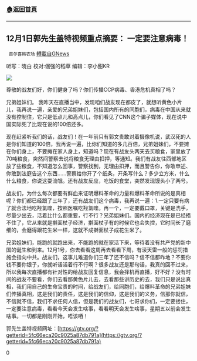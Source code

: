 ###  [:house:返回首頁](https://github.com/ourhimalayas/txt)
---

## 12月1日郭先生盖特视频重点摘要： 一定要注意病毒！
` 首尔喜韩农场` [轉載自GNews](https://gnews.org/zh-hans/609093/)

听写：晓白 校对:倔强的稻草 编辑：李小甜KR

![]()![](https://gnews-media-offload.s3.amazonaws.com/wp-content/uploads/2020/12/02002138/08_89.png)

尊敬的战友们好，你们健身了吗？你们传播CCP病毒、香港危机真相了吗？

兄弟姐妹们。 我昨天在直播当中，发现咱们战友现在都皮了，就想听黄色小片儿，我再说一遍，亲爱的兄弟姐妹们，包括国内所有的同胞们，病毒在中国从来就没有控制住，它只是低点儿和高点儿，你们看见了CNN这个骗子媒体，现在说中国实际死了比现在说的100倍还多。

现在赶紧听我们的话，战友们！在一年前只有郭文贵敢对着摄像机说，武汉死的人是你们知道的100倍，我再说一遍，比你们知道的多几百倍，兄弟姐妹们，不要摊在你们身上，不要摊在家人身上，知道吗？现在有战友头两天去买粮食，家里放了70吨粮食，突然间警察去说将粮食无理由扣押，等通知。我们有战友往西部地区放了些粮食，不知道怎么回事，警察找到，无理由扣押，而且警告你，你敢申述、你敢到法庭告这个东西……警察给你开了个纸条，开条写什么？多少立方米，什么什么粮食，你说这耍流氓。还有战友反应，吃饭的食堂，突然发现馒头小了两号。

战友们，为什么每次都要有鲜血来证明爆料革命的力量和爆料革命所说的是真相呢？你们都已经跟了三年了，还有战友们这个病毒，我再说一遍：1.一定只要有病了就合法地吃羟氯喹，按照医嘱吃羟氯喹。再一个，一定要戴口罩，关键是洗手，尽量少出去，活着比什么都重要，行不行？兄弟姐妹们。国内的经济现在是已经捂不住了，它从来就是擀面杖子经济，擀面杖子有的时候它也会失控，它时间长了磨细的，会磨得跟花生米一样，这就不成擀面杖子成花生米了。

兄弟姐妹们，能跑的就跑出来，不能跑的就在家活下来，等待着没有共产党的新中国的诞生和到来。12月1号，你去看看这周再去看看下周，有滚天雷一般的惩罚措施会指向中共。战友们，这事儿难道你们三年了还不信吗？信不信都咋地？不要你钱不要你银子，你就听话活着行不行啊？很多战友还是那句话，我真的回不过来，所以我每次直播都有针对性的给战友回复信息，我会择机再直播，好不好？没有时间的战友不要看，你们去看那黄色片儿去，去看那些讲历史的去，我们只是说出真相，我们用自己的生命宝贵的时间，给战友们，给同胞们，给爆料革命的兄弟姐妹们传播真相，这是我们的责任，这是我们的信仰，这是我们的义务，信那你就信，不信就不信，我们不求任何人信，但是我们的战友们，七哥求你们，一定要搂住，一定要注意病毒，看看今天会发生啥事，看看明天会发生啥事，星期五以前会发生啥事。一切都是刚刚开始，唔该哂！

郭先生盖特视频网址：[https://gtv.org/?getterid=5fc66eca20c9025a87db791a](https://gtv.org/?getterid=5fc66eca20c9025a87db791a)

















0
